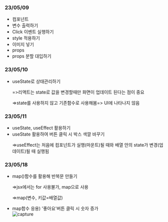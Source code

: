 <h3>23/05/09</h3>
<ul>
<li>컴포넌트</li>
<li>변수 출력하기</li>
<li>Click 이벤트 실행하기</li>
<li>style 적용하기</li>
<li>이미지 넣기</li>
<li>props</li>
<li>props 분할 대입하기</li>
</ul>
<h3>23/05/10</h3>
<ul>
<li>useState로 상태관리하기</li>
  <p>=>리액트는 state로 값을 변경할때만 화면이 업데이트 된다는 점이 중요</p>
  <p>=>state를 사용하지 않고 기존함수로 사용해봄=> UI에 나타나지 않음</p>
</ul>
<h3>23/05/11</h3>
<ul>
<li>useState, useEffect 활용하기</li>
<li>useState 활용하여 버튼 클릭 시 박스 색깔 바꾸기</li>
  <p>=>useEffect는 처음에 컴포넌트가 실행(마운트)될 때와 배열 안의 state가 변경(업데이트)될 때 실행됨</p>
</ul>
<h3>23/05/18</h3>
<ul>
<li>map()함수를 활용해 반복문 만들기</li>
  <p>=>jsx에서는 for 사용불가, map으로 사용</p>
  <p>=>map(변수, 키값=배열값)</p>
  <li>map함수 응용) '좋아요'버튼 클릭 시 숫자 증가 </li>
<img src="../capture.png" alt="capture" />
</ul>

